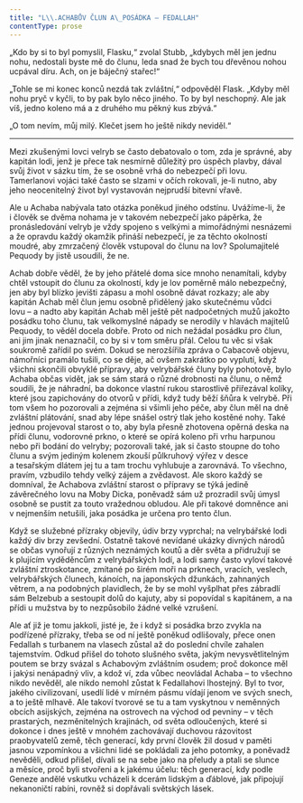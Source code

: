 ```yaml
---
title: "L\\.ACHABŮV ČLUN A\_POSÁDKA — FEDALLAH"
contentType: prose
---
```


„Kdo by si to byl pomyslil, Flasku,“ zvolal Stubb, „kdybych měl jen jednu nohu, nedostali byste mě do člunu, leda snad že bych tou dřevěnou nohou ucpával díru. Ach, on je báječný stařec!“

„Tohle se mi konec konců nezdá tak zvláštní,“ odpověděl Flask. „Kdyby měl nohu pryč v kyčli, to by pak bylo něco jiného. To by byl neschopný. Ale jak víš, jedno koleno má a z druhého mu pěkný kus zbývá.“

„O tom nevím, můj milý. Klečet jsem ho ještě nikdy neviděl.“

* * *

Mezi zkušenými lovci velryb se často debatovalo o tom, zda je správné, aby kapitán lodi, jenž je přece tak nesmírně důležitý pro úspěch plavby, dával svůj život v sázku tím, že se osobně vrhá do nebezpečí při lovu. Tamerlanovi vojáci také často se slzami v očích rokovali, je-li nutno, aby jeho neocenitelný život byl vystavován nejprudší bitevní vřavě.

Ale u Achaba nabývala tato otázka poněkud jiného odstínu. Uvážíme-li, že i člověk se dvěma nohama je v takovém nebezpečí jako pápěrka, že pronásledování velryb je vždy spojeno s velkými a mimořádnými nesnázemi a že opravdu každý okamžik přináší nebezpečí, je za těchto okolností moudré, aby zmrzačený člověk vstupoval do člunu na lov? Spolumajitelé Pequody by jistě usoudili, že ne.

Achab dobře věděl, že by jeho přátelé doma sice mnoho nenamítali, kdyby chtěl vstoupit do člunu za okolností, kdy je lov poměrně málo nebezpečný, jen aby byl blízko jevišti zápasu a mohl osobně dávat rozkazy; ale aby kapitán Achab měl člun jemu osobně přidělený jako skutečnému vůdci lovu – a nadto aby kapitán Achab měl ještě pět nadpočetných mužů jakožto posádku toho člunu, tak velkomyslné nápady se nerodily v hlavách majitelů Pequody, to věděl docela dobře. Proto od nich nežádal posádku pro člun, ani jim jinak nenaznačil, co by si v tom směru přál. Celou tu věc si však soukromě zařídil po svém. Dokud se nerozšířila zpráva o Cabacově objevu, námořníci pramálo tušili, co se děje, ač ovšem zakrátko po vyplutí, když všichni skončili obvyklé přípravy, aby velrybářské čluny byly pohotově, bylo Achaba občas vidět, jak se sám stará o různé drobnosti na člunu, o němž soudili, že je náhradní, ba dokonce vlastní rukou starostlivě přiřezával kolíky, které jsou zapichovány do otvo­rů v přídi, když tudy běží šňůra k velrybě. Při tom všem ho pozorovali a zejména si všimli jeho péče, aby člun měl na dně zvláštní plátování, snad aby lépe snášel ostrý tlak jeho kostěné nohy. Také jednou projevoval starost o to, aby byla přesně zhotovena opěrná deska na přídi člunu, vodorovné prkno, o které se opírá koleno při vrhu harpunou nebo při bodání do velryby; pozorovali také, jak si často stoupne do toho člunu a svým jediným kolenem zkouší půlkruhový výřez v desce a tesařským dlátem jej tu a tam trochu vyhlubuje a zarovnává. To všechno, pravím, vzbudilo tehdy velký zájem a zvědavost. Ale skoro každý se domníval, že Achabova zvláštní starost o přípravy se týká jedině závěrečného lovu na Moby Dicka, poněvadž sám už prozradil svůj úmysl osobně se pustit za touto vražednou obludou. Ale při takové domněnce ani v nejmenším netušili, jaka posádka je určena pro tento člun.

Když se služebné přízraky objevily, údiv brzy vyprchal; na velrybářské lodi každý div brzy zevšední. Ostatně takové nevídané ukázky divných národů se občas vynořují z různých neznámých koutů a děr světa a přidružují se k plujícím vyděděncům z velrybářských lodí, a lodi samy často vyloví takové zvláštní ztroskotance, zmítané po širém moři na prknech, vracích, veslech, velrybářských člunech, kánoích, na japonských džunkách, zahnaných větrem, a na podobných plavidlech, že by se mohl vyšplhat přes zábradlí sám Belzebub a sestoupit dolů do kajuty, aby si popovídal s kapitánem, a na přídi u mužstva by to nezpůsobilo žádné velké vzrušení.

Ale ať již je tomu jakkoli, jisté je, že i když si posádka brzo zvykla na podřízené přízraky, třeba se od ní ještě poněkud odlišovaly, přece onen Fedallah s turbanem na vlasech zůstal až do poslední chvíle zahalen tajemstvím. Odkud přišel do tohoto slušného světa, jakým nevysvětlitelným poutem se brzy svázal s Achabovým zvláštním osudem; proč dokonce měl i jakýsi nenápadný vliv, a kdož ví, zda vůbec neovládal Achaba – to všechno nikdo nevěděl, ale nikdo nemohl zůstat k Fedallahovi lhostejný. Byl to tvor, jakého civilizovaní, usedlí lidé v mírném pásmu vídají jenom ve svých snech, a to ještě mlhavě. Ale takoví tvorové se tu a tam vyskytnou v neměnných obcích asijských, zejména na ostrovech na východ od pevniny – v těch prastarých, nezměnitelných krajinách, od světa odloučených, které si dokonce i dnes ještě v mnohém zachovávají duchovou rázovitost praobyvatelů země, těch generací, kdy první člověk žil dosud v paměti jasnou vzpomínkou a všichni lidé se pokládali za jeho potomky, a poněvadž nevěděli, odkud přišel, dívali se na sebe jako na přeludy a ptali se slunce a měsíce, proč byli stvořeni a k jakému účelu: těch generací, kdy podle Geneze andělé vskutku vcházeli k dcerám lidským a ďáblové, jak připojují nekanoničtí rabíni, rovněž si dopřávali světských lásek.
